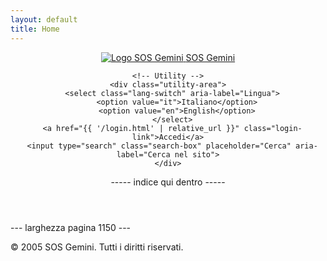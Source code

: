 ```yaml
---
layout: default
title: Home
---
```


<header class="site-header">
  <div class="header-container page-width">
    <!-- Logo + Titolo -->
    <div class="logo-area">
      <a href="{{ '/' | relative_url }}" class="logo-link">
        <img src="{{ '/assets/img/SOS-96x96.png' | relative_url }}" alt="Logo SOS Gemini" class="logo-img">
        <span class="site-title">SOS Gemini</span>
      </a>
    </div>

    <!-- Utility -->
    <div class="utility-area">
      <select class="lang-switch" aria-label="Lingua">
        <option value="it">Italiano</option>
        <option value="en">English</option>
      </select>
      <a href="{{ '/login.html' | relative_url }}" class="login-link">Accedi</a>
      <input type="search" class="search-box" placeholder="Cerca" aria-label="Cerca nel sito">
    </div>
  </div>

  <!-- Barra nera -->
  <div class="indice-bar">
    ----- indice qui dentro -----
  </div>
</header>

<main class="page-wrapper">
  <div class="larghezza-indicata">
    --- larghezza pagina 1150 ---
  </div>

</main>

<footer class="site-footer">
  <p>&copy; 2005 SOS Gemini. Tutti i diritti riservati.</p>
</footer>
